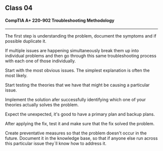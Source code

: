 ## Class 04

#### CompTIA A+ 220-902 Troubleshooting Methodology

---

The first step is understanding the problem, document the symptoms and if possible duplicate it.

If multiple issues are happening simultaneously break them up into individual problems and then go through this same troubleshooting process with each one of those individually.

Start with the most obvious issues. The simplest explanation is often the most likely.

Start testing the theories that we have that might be causing a particular issue.

Implement the solution afer successfully identifying which one of your theories actually solves the problem.

Expect the unexpected, it's good to have a primary plan and backup plans.

After applying the fix, test it and make sure that the fix solved the problem.

Create preventative measures so that the problem doesn't occur in the future. Document it in the knowledge base, so that if anyone else run across this particular issue they´ll know how to address it.

